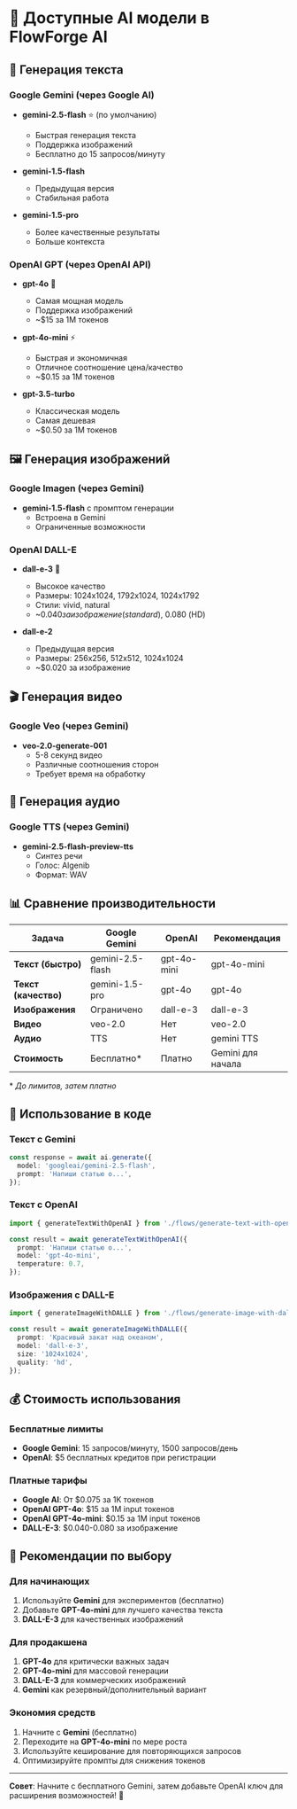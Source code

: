 # 🤖 Доступные AI модели в FlowForge AI

## 📝 Генерация текста

### Google Gemini (через Google AI)
- **gemini-2.5-flash** ⭐ (по умолчанию)
  - Быстрая генерация текста
  - Поддержка изображений
  - Бесплатно до 15 запросов/минуту
  
- **gemini-1.5-flash**
  - Предыдущая версия
  - Стабильная работа
  
- **gemini-1.5-pro**
  - Более качественные результаты
  - Больше контекста

### OpenAI GPT (через OpenAI API)
- **gpt-4o** 🚀
  - Самая мощная модель
  - Поддержка изображений
  - ~$15 за 1M токенов
  
- **gpt-4o-mini** ⚡
  - Быстрая и экономичная
  - Отличное соотношение цена/качество
  - ~$0.15 за 1M токенов
  
- **gpt-3.5-turbo**
  - Классическая модель
  - Самая дешевая
  - ~$0.50 за 1M токенов

## 🖼️ Генерация изображений

### Google Imagen (через Gemini)
- **gemini-1.5-flash** с промптом генерации
  - Встроена в Gemini
  - Ограниченные возможности

### OpenAI DALL-E
- **dall-e-3** 🎨
  - Высокое качество
  - Размеры: 1024x1024, 1792x1024, 1024x1792
  - Стили: vivid, natural
  - ~$0.040 за изображение (standard), ~$0.080 (HD)
  
- **dall-e-2**
  - Предыдущая версия
  - Размеры: 256x256, 512x512, 1024x1024
  - ~$0.020 за изображение

## 🎬 Генерация видео

### Google Veo (через Gemini)
- **veo-2.0-generate-001**
  - 5-8 секунд видео
  - Различные соотношения сторон
  - Требует время на обработку

## 🎵 Генерация аудио

### Google TTS (через Gemini)
- **gemini-2.5-flash-preview-tts**
  - Синтез речи
  - Голос: Algenib
  - Формат: WAV

## 📊 Сравнение производительности

| Задача | Google Gemini | OpenAI | Рекомендация |
|--------|--------------|--------|--------------|
| **Текст (быстро)** | gemini-2.5-flash | gpt-4o-mini | gpt-4o-mini |
| **Текст (качество)** | gemini-1.5-pro | gpt-4o | gpt-4o |
| **Изображения** | Ограничено | dall-e-3 | dall-e-3 |
| **Видео** | veo-2.0 | Нет | veo-2.0 |
| **Аудио** | TTS | Нет | gemini TTS |
| **Стоимость** | Бесплатно* | Платно | Gemini для начала |

\* *До лимитов, затем платно*

## 🔧 Использование в коде

### Текст с Gemini
```typescript
const response = await ai.generate({
  model: 'googleai/gemini-2.5-flash',
  prompt: 'Напиши статью о...',
});
```

### Текст с OpenAI
```typescript
import { generateTextWithOpenAI } from './flows/generate-text-with-openai';

const result = await generateTextWithOpenAI({
  prompt: 'Напиши статью о...',
  model: 'gpt-4o-mini',
  temperature: 0.7,
});
```

### Изображения с DALL-E
```typescript
import { generateImageWithDALLE } from './flows/generate-image-with-dalle';

const result = await generateImageWithDALLE({
  prompt: 'Красивый закат над океаном',
  model: 'dall-e-3',
  size: '1024x1024',
  quality: 'hd',
});
```

## 💰 Стоимость использования

### Бесплатные лимиты
- **Google Gemini**: 15 запросов/минуту, 1500 запросов/день
- **OpenAI**: $5 бесплатных кредитов при регистрации

### Платные тарифы
- **Google AI**: От $0.075 за 1K токенов
- **OpenAI GPT-4o**: $15 за 1M input токенов
- **OpenAI GPT-4o-mini**: $0.15 за 1M input токенов
- **DALL-E-3**: $0.040-0.080 за изображение

## 🚀 Рекомендации по выбору

### Для начинающих
1. Используйте **Gemini** для экспериментов (бесплатно)
2. Добавьте **GPT-4o-mini** для лучшего качества текста
3. **DALL-E-3** для качественных изображений

### Для продакшена
1. **GPT-4o** для критически важных задач
2. **GPT-4o-mini** для массовой генерации
3. **DALL-E-3** для коммерческих изображений
4. **Gemini** как резервный/дополнительный вариант

### Экономия средств
1. Начните с **Gemini** (бесплатно)
2. Переходите на **GPT-4o-mini** по мере роста
3. Используйте кеширование для повторяющихся запросов
4. Оптимизируйте промпты для снижения токенов

---

**Совет**: Начните с бесплатного Gemini, затем добавьте OpenAI ключ для расширения возможностей! 🎯
